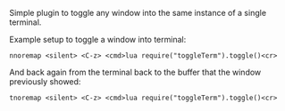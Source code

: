 Simple plugin to toggle any window into the same instance of a single terminal.

Example setup to toggle a window into terminal:
```
nnoremap <silent> <C-z> <cmd>lua require("toggleTerm").toggle()<cr>
```
And back again from the terminal back to the buffer that the window previously showed:
```
tnoremap <silent> <C-z> <cmd>lua require("toggleTerm").toggle()<cr>
```
